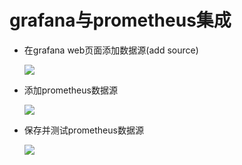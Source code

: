 # grafana与prometheus集成

- 在grafana web页面添加数据源(add source)

    ![](https://s2.loli.net/2022/05/19/IlSaR5mQBDswF9N.png)

- 添加prometheus数据源

    ![](https://s2.loli.net/2022/05/19/ujcmWSZTnUp6OCg.png)

- 保存并测试prometheus数据源

    ![](https://s2.loli.net/2022/05/19/MnLTo1r5YW3OKXB.png)